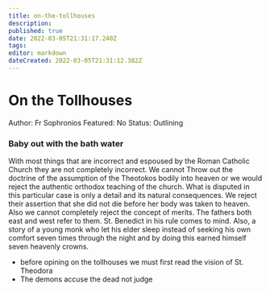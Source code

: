 ```yaml
---
title: on-the-tollhouses
description: 
published: true
date: 2022-03-05T21:31:17.240Z
tags: 
editor: markdown
dateCreated: 2022-03-05T21:31:12.382Z
---
```


# On the Tollhouses

Author: Fr Sophronios
Featured: No
Status: Outlining

### Baby out with the bath water

With most things that are incorrect and espoused by the Roman Catholic Church they are not completely incorrect. We cannot Throw out the doctrine of the assumption of the Theotokos bodily into heaven or we would reject the authentic orthodox teaching of the church. What is disputed in this particular case is only a detail and its natural consequences. We reject their assertion that she did not die before her body was taken to heaven. Also we cannot completely reject the concept of merits. The fathers both east and west refer to them. St. Benedict in his rule comes to mind. Also, a story of a young monk who let his elder sleep instead of seeking his own comfort seven times through the night and by doing this earned himself seven heavenly crowns. 

- before opining on the tollhouses we must first read the vision of St. Theodora
- The demons accuse the dead not judge